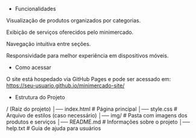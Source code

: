 - Funcionalidades

Visualização de produtos organizados por categorias.

Exibição de serviços oferecidos pelo minimercado.

Navegação intuitiva entre seções.

Responsividade para melhor experiência em dispositivos móveis.

- Como acessar

O site está hospedado via GitHub Pages e pode ser acessado em:
https://seu-usuario.github.io/minimercado-site/

- Estrutura do Projeto

/ (Raiz do projeto)
│── index.html       # Página principal
│── style.css        # Arquivo de estilos (caso necessário)
│── img/             # Pasta com imagens dos produtos e serviços
│── README.md        # Informações sobre o projeto
│── help.txt         # Guia de ajuda para usuários
